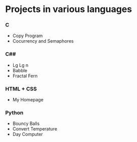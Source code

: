 # Projects in various languages

### C
* Copy Program
* Cocurrency and Semaphores

### C##
* Lg Lg n
* Babble
* Fractal Fern

### HTML + CSS
* My Homepage

### Python
* Bouncy Balls 
* Convert Temperature
* Day Computer
